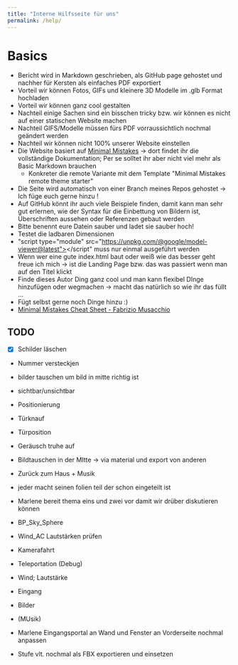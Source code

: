 ```yaml
---
title: "Interne Hilfsseite für uns"
permalink: /help/
---
```


# Basics 
* Bericht wird in Markdown geschrieben, als GitHub page gehostet und nachher für Kersten als einfaches PDF exportiert
* Vorteil wir können Fotos, GIFs und kleinere 3D Modelle im .glb Format hochladen
* Vorteil wir können ganz cool gestalten
* Nachteil einige Sachen sind ein bisschen tricky bzw. wir können es nicht auf einer statischen Website machen 
* Nachteil GIFS/Modelle müssen fürs PDF vorraussichtlich nochmal geändert werden 
* Nachteil wir können nicht 100% unserer Website einstellen
* Die Website basiert auf [Minimal Mistakes](https://mmistakes.github.io/minimal-mistakes/docs/quick-start-guide/) &rarr; dort findet ihr die vollständige Dokumentation; Per se solltet ihr aber nicht viel mehr als Basic Markdown brauchen
    * Konkreter die remote Variante mit dem Template "Minimal Mistakes remote theme starter"
* Die Seite wird automatisch von einer Branch meines Repos gehostet &rarr; Ich füge euch gerne hinzu !
* Auf GitHub könnt ihr auch viele Beispiele finden, damit kann man sehr gut erlernen, wie der Syntax für die Einbettung von Bildern ist, Überschriften aussehen oder Referenzen gebaut werden 
* Bitte benennt eure Datein sauber und ladet sie sauber hoch!
* Testet die ladbaren Dimensionen
* "script type="module" src="https://unpkg.com/@google/model-viewer@latest"></script" muss nur einmal ausgeführt werden
* Wenn wer eine gute index.html baut oder weiß wie das besser geht freue ich mich &rarr; ist die Landing Page bzw. das was passiert wenn man auf den Titel klickt
* Finde dieses Autor Ding ganz cool und man kann flexibel DInge hinzufügen oder wegmachen &rarr; macht das natürlich so wie ihr das füllt ...
* Fügt selbst gerne noch Dinge hinzu :) 
* [Minimal Mistakes Cheat Sheet - Fabrizio Musacchio](https://www.fabriziomusacchio.com/blog/2021-08-11-Minimal_Mistakes_Cheat_Sheet/)


## TODO
* [X] Schilder läschen
* Nummer versteckjen
* bilder tauschen um bild in mitte richtig ist
* sichtbar/unsichtbar
* Positionierung
* Türknauf
* Türposition
* Geräusch truhe auf
* Bildtauschen in der MItte &rarr; via material und export von anderen


* Zurück zum Haus + Musik
* jeder macht seinen folien teil der schon eingeteilt ist
* Marlene bereit thema eins und zwei vor damit wir drüber diskutieren können



* BP_Sky_Sphere
* Wind_AC
Lautstärken prüfen


* Kamerafahrt
* Teleportation (Debug)
* Wind; Lautstärke 
* Eingang
* Bilder 
* (MUsik)

* Marlene Eingangsportal an Wand und Fenster an Vorderseite nochmal anpassen
* Stufe vlt. nochmal als FBX exportieren und einsetzen